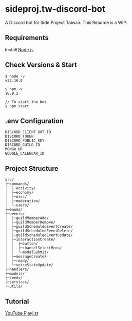 # sideproj.tw-discord-bot

A Discord bot for Side Project Taiwan.
This Readme is a WIP.

## Requirements

Install [Node.js](https://nodejs.org/zh-tw)

## Check Versions & Start

```
$ node -v
v22.16.0

$ npm -v
10.9.2

// To start the bot
$ npm start
```

## .env Configuration

```env
DISCORD_CLIENT_BOT_ID
DISCORD_TOKEN
DISCORD_PUBLIC_KEY
DISCORD_GUILD_ID
MONGO_UR
GOOGLE_CALENDAR_ID
```


## Project Structure

```tree
src/
├─commands/
│  ├─activity/
│  ├─economy/
│  ├─misc/
│  ├─moderation/
│  └─users/
├─enums/
├─events/
│  ├─guildMemberAdd/
│  ├─guildMemberRemove/
│  ├─guildScheduledEventCreate/
│  ├─guildScheduledEventDelete/
│  ├─guildScheduledEventUpdate/
│  ├─interactionCreate/
│  │  ├─button/
│  │  ├─channelSelectMenu/
│  │  └─modalSubmit/
│  ├─messageCreate/
│  ├─ready/
│  └─voiceStateUpdate/
├─handlers/
├─models/
├─seeds/
├─services/
└─utils/
```

## Tutorial

[YouTube Playlist](https://www.youtube.com/watch?v=B7_77HK0fnY&list=PLpmb-7WxPhe0ZVpH9pxT5MtC4heqej8Es&index=9)
